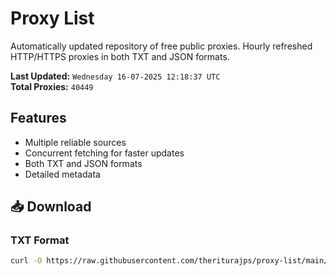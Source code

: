 # Proxy List

Automatically updated repository of free public proxies. Hourly refreshed HTTP/HTTPS proxies in both TXT and JSON formats.

**Last Updated:** `Wednesday 16-07-2025 12:18:37 UTC`  
**Total Proxies:** `40449`

## Features
- Multiple reliable sources
- Concurrent fetching for faster updates
- Both TXT and JSON formats
- Detailed metadata

## 📥 Download

### TXT Format
```bash
curl -O https://raw.githubusercontent.com/theriturajps/proxy-list/main/proxies.txt